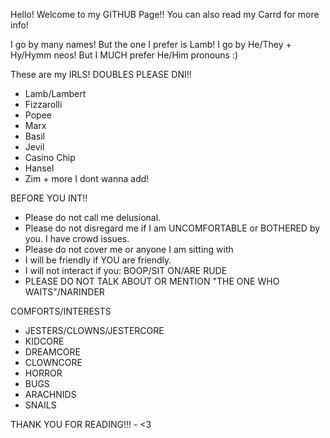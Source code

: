 
Hello! Welcome to my GITHUB Page!! You can also read my Carrd for more info!

I go by many names! But the one I prefer is Lamb!
I go by He/They + Hy/Hymm neos! But I MUCH prefer He/Him pronouns :)

These are my IRLS! DOUBLES PLEASE DNI!!
- Lamb/Lambert
- Fizzarolli
- Popee
- Marx
- Basil
- Jevil
- Casino Chip
- Hansel
- Zim + more I dont wanna add!

BEFORE YOU INT!!
- Please do not call me delusional.
- Please do not disregard me if I am UNCOMFORTABLE or BOTHERED by you. I have crowd issues.
- Please do not cover me or anyone I am sitting with
- I will be friendly if YOU are friendly.
- I will not interact if you: BOOP/SIT ON/ARE RUDE
- PLEASE DO NOT TALK ABOUT OR MENTION "THE ONE WHO WAITS"/NARINDER

COMFORTS/INTERESTS
- JESTERS/CLOWNS/JESTERCORE
- KIDCORE
- DREAMCORE
- CLOWNCORE
- HORROR
- BUGS
- ARACHNIDS
- SNAILS

THANK YOU FOR READING!!! - <3
